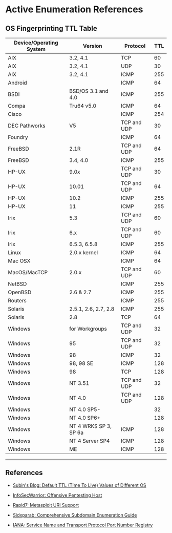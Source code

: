 # Active Enumeration References

## OS Fingerprinting TTL Table

| Device/Operating System | Version               | Protocol    | TTL |
| ----------------------- | --------------------- | ----------- | --- |
| AIX                     | 3.2, 4.1              | TCP         | 60  |
| AIX                     | 3.2, 4.1              | UDP         | 30  |
| AIX                     | 3.2, 4.1              | ICMP        | 255 |
| Android                 |                       | ICMP        | 64  |
| BSDI                    | BSD/OS 3.1 and 4.0    | ICMP        | 255 |
| Compa                   | Tru64 v5.0            | ICMP        | 64  |
| Cisco                   |                       | ICMP        | 254 |
| DEC Pathworks           | V5                    | TCP and UDP | 30  |
| Foundry                 |                       | ICMP        | 64  |
| FreeBSD                 | 2.1R                  | TCP and UDP | 64  |
| FreeBSD                 | 3.4, 4.0              | ICMP        | 255 |
| HP-UX                   | 9.0x                  | TCP and UDP | 30  |
| HP-UX                   | 10.01                 | TCP and UDP | 64  |
| HP-UX                   | 10.2                  | ICMP        | 255 |
| HP-UX                   | 11                    | ICMP        | 255 |
| Irix                    | 5.3                   | TCP and UDP | 60  |
| Irix                    | 6.x                   | TCP and UDP | 60  |
| Irix                    | 6.5.3, 6.5.8          | ICMP        | 255 |
| Linux                   | 2.0.x kernel          | ICMP        | 64  |
| Mac OSX                 |                       | ICMP        | 64  |
| MacOS/MacTCP            | 2.0.x                 | TCP and UDP | 60  |
| NetBSD                  |                       | ICMP        | 255 |
| OpenBSD                 | 2.6 & 2.7             | ICMP        | 255 |
| Routers                 |                       | ICMP        | 255 |
| Solaris                 | 2.5.1, 2.6, 2.7, 2.8  | ICMP        | 255 |
| Solaris                 | 2.8                   | TCP         | 64  |
| Windows                 | for Workgroups        | TCP and UDP | 32  |
| Windows                 | 95                    | TCP and UDP | 32  |
| Windows                 | 98                    | ICMP        | 32  |
| Windows                 | 98, 98 SE             | ICMP        | 128 |
| Windows                 | 98                    | TCP         | 128 |
| Windows                 | NT 3.51               | TCP and UDP | 32  |
| Windows                 | NT 4.0                | TCP and UDP | 128 |
| Windows                 | NT 4.0 SP5-           |             | 32  |
| Windows                 | NT 4.0 SP6+           |             | 128 |
| Windows                 | NT 4 WRKS SP 3, SP 6a | ICMP        | 128 |
| Windows                 | NT 4 Server SP4       | ICMP        | 128 |
| Windows                 | ME                    | ICMP        | 128 |

---
## References

- [Subin's Blog: Default TTL (Time To Live) Values of Different OS](https://subinsb.com/default-device-ttl-values/)

- [InfoSecWarrior: Offensive Pentesting Host](https://github.com/InfoSecWarrior/Offensive-Pentesting-Host)

- [Rapid7: Metasploit URI Support](https://www.rapid7.com/blog/post/2021/09/23/metasploit-uri-support/)

- [Sidxparab: Comprehensive Subdomain Enumeration Guide](https://sidxparab.gitbook.io/subdomain-enumeration-guide/)

- [IANA: Service Name and Transport Protocol Port Number Registry](https://www.iana.org/assignments/service-names-port-numbers/service-names-port-numbers.xhtml)